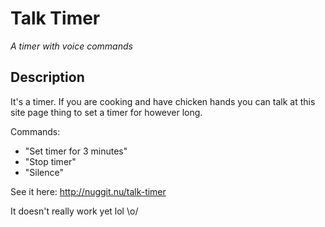 # Talk Timer
_A timer with voice commands_

## Description
It's a timer. If you are cooking and have chicken hands you can talk at this site page thing to set a timer for however long.

Commands:
* "Set timer for 3 minutes"
* "Stop timer"
* "Silence"

See it here: http://nuggit.nu/talk-timer

It doesn't really work yet lol \o/